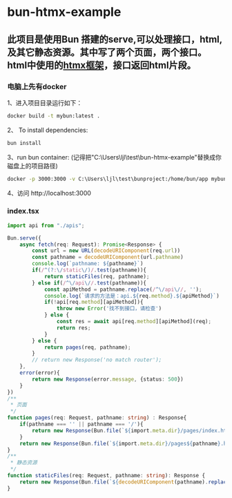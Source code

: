 # bun-htmx-example

## 此项目是使用Bun 搭建的serve,可以处理接口，html, 及其它静态资源。其中写了两个页面，两个接口。html中使用的[htmx框架](https://htmx.org/docs)，接口返回html片段。

### 电脑上先有docker

1、进入项目目录运行如下：

```bash
docker build -t mybun:latest .
```

2、 To install dependencies:

```bash
bun install
```

3、run bun container: (记得把"C:\Users\ljl\test\bun-htmx-example"替换成你磁盘上的项目路径)

```bash
docker -p 3000:3000 -v C:\Users\ljl\test\bunproject:/home/bun/app mybun:latest
```

4、访问 http://localhost:3000


### index.tsx

```typescript
import api from "./apis";

Bun.serve({
    async fetch(req: Request): Promise<Response> {
        const url = new URL(decodeURIComponent(req.url))
        const pathname = decodeURIComponent(url.pathname)
        console.log(`pathname: ${pathname}`)
        if(/^(?:\/static\/)/.test(pathname)){
            return staticFiles(req, pathname);
        } else if(/^\/api\//.test(pathname)){
            const apiMethod = pathname.replace(/^\/api\//, '');
            console.log(`请求的方法是：api.${req.method}.${apiMethod}`)
            if(!api[req.method][apiMethod]){
                throw new Error('找不到接口，请检查')
            } else {
                const res = await api[req.method][apiMethod](req);
                return res;
            }
        } else {
            return pages(req, pathname);
        }
        // return new Response('no match router');
    },
    error(error){
        return new Response(error.message, {status: 500})
    }
})
/**
 * 页面
 */
function pages(req: Request, pathname: string) : Response{
    if(pathname === '' || pathname === '/'){
        return new Response(Bun.file(`${import.meta.dir}/pages/index.html`))
    }
    return new Response(Bun.file(`${import.meta.dir}/pages${pathname}.html`))
}
/**
 * 静态资源
 */
function staticFiles(req: Request, pathname: string): Response {
    return new Response(Bun.file(`${decodeURIComponent(pathname).replace(/^\//, '')}`))
}
```

